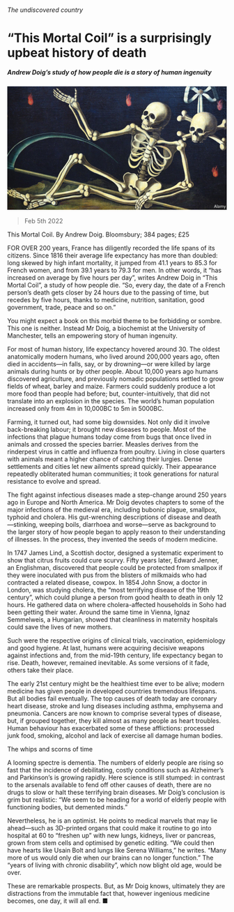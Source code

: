 ###### The undiscovered country

# “This Mortal Coil” is a surprisingly upbeat history of death 

##### Andrew Doig’s study of how people die is a story of human ingenuity 

![image](images/20220205_CUP004_0.jpg) 

> Feb 5th 2022 

This Mortal Coil. By Andrew Doig. Bloomsbury; 384 pages; £25

FOR OVER 200 years, France has diligently recorded the life spans of its citizens. Since 1816 their average life expectancy has more than doubled: long skewed by high infant mortality, it jumped from 41.1 years to 85.3 for French women, and from 39.1 years to 79.3 for men. In other words, it “has increased on average by five hours per day”, writes Andrew Doig in “This Mortal Coil”, a study of how people die. “So, every day, the date of a French person’s death gets closer by 24 hours due to the passing of time, but recedes by five hours, thanks to medicine, nutrition, sanitation, good government, trade, peace and so on.”


You might expect a book on this morbid theme to be forbidding or sombre. This one is neither. Instead Mr Doig, a biochemist at the University of Manchester, tells an empowering story of human ingenuity.

For most of human history, life expectancy hovered around 30. The oldest anatomically modern humans, who lived around 200,000 years ago, often died in accidents—in falls, say, or by drowning—or were killed by large animals during hunts or by other people. About 10,000 years ago humans discovered agriculture, and previously nomadic populations settled to grow fields of wheat, barley and maize. Farmers could suddenly produce a lot more food than people had before; but, counter-intuitively, that did not translate into an explosion in the species. The world’s human population increased only from 4m in 10,000BC to 5m in 5000BC.

Farming, it turned out, had some big downsides. Not only did it involve back-breaking labour; it brought new diseases to people. Most of the infections that plague humans today come from bugs that once lived in animals and crossed the species barrier. Measles derives from the rinderpest virus in cattle and influenza from poultry. Living in close quarters with animals meant a higher chance of catching their lurgies. Dense settlements and cities let new ailments spread quickly. Their appearance repeatedly obliterated human communities; it took generations for natural resistance to evolve and spread.

The fight against infectious diseases made a step-change around 250 years ago in Europe and North America. Mr Doig devotes chapters to some of the major infections of the medieval era, including bubonic plague, smallpox, typhoid and cholera. His gut-wrenching descriptions of disease and death—stinking, weeping boils, diarrhoea and worse—serve as background to the larger story of how people began to apply reason to their understanding of illnesses. In the process, they invented the seeds of modern medicine.

In 1747 James Lind, a Scottish doctor, designed a systematic experiment to show that citrus fruits could cure scurvy. Fifty years later, Edward Jenner, an Englishman, discovered that people could be protected from smallpox if they were inoculated with pus from the blisters of milkmaids who had contracted a related disease, cowpox. In 1854 John Snow, a doctor in London, was studying cholera, the “most terrifying disease of the 19th century”, which could plunge a person from good health to death in only 12 hours. He gathered data on where cholera-affected households in Soho had been getting their water. Around the same time in Vienna, Ignaz Semmelweis, a Hungarian, showed that cleanliness in maternity hospitals could save the lives of new mothers.

Such were the respective origins of clinical trials, vaccination, epidemiology and good hygiene. At last, humans were acquiring decisive weapons against infections and, from the mid-19th century, life expectancy began to rise. Death, however, remained inevitable. As some versions of it fade, others take their place.

The early 21st century might be the healthiest time ever to be alive; modern medicine has given people in developed countries tremendous lifespans. But all bodies fail eventually. The top causes of death today are coronary heart disease, stroke and lung diseases including asthma, emphysema and pneumonia. Cancers are now known to comprise several types of disease, but, if grouped together, they kill almost as many people as heart troubles. Human behaviour has exacerbated some of these afflictions: processed junk food, smoking, alcohol and lack of exercise all damage human bodies.

The whips and scorns of time

A looming spectre is dementia. The numbers of elderly people are rising so fast that the incidence of debilitating, costly conditions such as Alzheimer’s and Parkinson’s is growing rapidly. Here science is still stumped: in contrast to the arsenals available to fend off other causes of death, there are no drugs to slow or halt these terrifying brain diseases. Mr Doig’s conclusion is grim but realistic: “We seem to be heading for a world of elderly people with functioning bodies, but demented minds.”

Nevertheless, he is an optimist. He points to medical marvels that may lie ahead—such as 3D-printed organs that could make it routine to go into hospital at 60 to “freshen up” with new lungs, kidneys, liver or pancreas, grown from stem cells and optimised by genetic editing. “We could then have hearts like Usain Bolt and lungs like Serena Williams,” he writes. “Many more of us would only die when our brains can no longer function.” The “years of living with chronic disability”, which now blight old age, would be over.

These are remarkable prospects. But, as Mr Doig knows, ultimately they are distractions from the immutable fact that, however ingenious medicine becomes, one day, it will all end. ■

